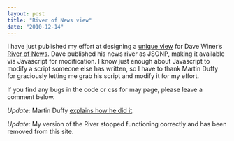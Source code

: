 ```yaml
---
layout: post
title: "River of News view"
date: "2010-12-14"
---
```


I have just published my effort at designing a [unique view](http://scripting.com/stories/2010/12/10/newViewsOfMyRiver.html) for Dave Winer’s [River of News](http://daveriver.scripting.com/). Dave published his news river as JSONP, making it available via Javascript for modification. I know just enough about Javascript to modify a script someone else has written, so I have to thank Martin Duffy for graciously letting me grab his script and modify it for my effort.

If you find any bugs in the code or css for may page, please leave a comment below.

_Update:_ Martin Duffy [explains how he did it](http://martimedia.blogspot.com/2010/12/river-of-news-consuming-jsonp-data-feed.html).

_Update:_ My version of the River stopped functioning correctly and has been removed from this site.
